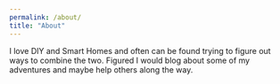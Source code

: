 ```yaml
---
permalink: /about/
title: "About"
---
```


I love DIY and Smart Homes and often can be found trying to figure out ways to combine the two. Figured I would blog about some of my adventures and maybe help others along the way.